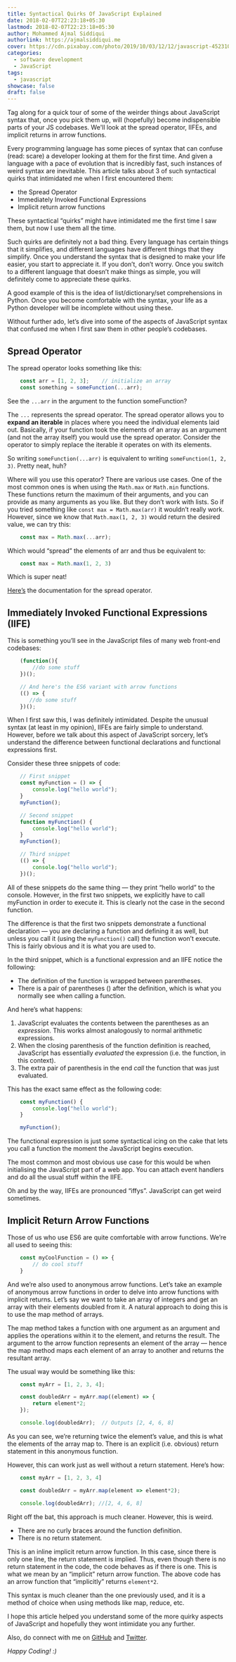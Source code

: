 ```yaml
---
title: Syntactical Quirks Of JavaScript Explained
date: 2018-02-07T22:23:18+05:30
lastmod: 2018-02-07T22:23:18+05:30
author: Mohammed Ajmal Siddiqui
authorlink: https://ajmalsiddiqui.me
cover: https://cdn.pixabay.com/photo/2019/10/03/12/12/javascript-4523100_960_720.jpg
categories:
  - software development
  - JavaScript
tags:
  - javascript
showcase: false
draft: false
---
```


Tag along for a quick tour of some of the weirder things about JavaScript syntax that, once you pick them up, will (hopefully) become indispensible parts of your JS codebases. We'll look at the spread operator, IIFEs, and implicit returns in arrow functions.

<!--more-->

Every programming language has some pieces of syntax that can confuse (read: scare) a developer looking at them for the first time. And given a language with a pace of evolution that is incredibly fast, such instances of weird syntax are inevitable. This article talks about 3 of such syntactical quirks that intimidated me when I first encountered them:

* the Spread Operator
* Immediately Invoked Functional Expressions
* Implicit return arrow functions

These syntactical “quirks” might have intimidated me the first time I saw them, but now I use them all the time.

Such quirks are definitely not a bad thing. Every language has certain things that it simplifies, and different languages have different things that they simplify. Once you understand the syntax that is designed to make your life easier, you start to appreciate it. If you don’t, don’t worry. Once you switch to a different language that doesn’t make things as simple, you will definitely come to appreciate these quirks.

A good example of this is the idea of list/dictionary/set comprehensions in Python. Once you become comfortable with the syntax, your life as a Python developer will be incomplete without using these.

Without further ado, let’s dive into some of the aspects of JavaScript syntax that confused me when I first saw them in other people’s codebases.

## Spread Operator

The spread operator looks something like this:

```javascript
    const arr = [1, 2, 3];    // initialize an array
    const something = someFunction(...arr);
```

See the `...arr` in the argument to the function someFunction?

The `...` represents the spread operator. The spread operator allows you to **expand an iterable** in places where you need the individual elements laid out. Basically, if your function took the elements of an array as an argument (and not the array itself) you would use the spread operator. Consider the operator to simply replace the iterable it operates on with its elements.

So writing `someFunction(...arr)` is equivalent to writing `someFunction(1, 2, 3)`. Pretty neat, huh?

Where will you use this operator? There are various use cases. One of the most common ones is when using the `Math.max` or `Math.min` functions. These functions return the maximum of their arguments, and you can provide as many arguments as you like. But they don’t work with lists. So if you tried something like `const max = Math.max(arr)` it wouldn’t really work. However, since we know that `Math.max(1, 2, 3)` would return the desired value, we can try this:

```javascript
    const max = Math.max(...arr);
```

Which would “spread” the elements of arr and thus be equivalent to:

```javascript
    const max = Math.max(1, 2, 3)
```

Which is super neat!

[Here’s](https://developer.mozilla.org/en-US/docs/Web/JavaScript/Reference/Operators/Spread_operator) the documentation for the spread operator.

## **Immediately Invoked Functional Expressions (IIFE)**

This is something you’ll see in the JavaScript files of many web front-end codebases:

```javascript
    (function(){
        //do some stuff
    })();

    // And here's the ES6 variant with arrow functions
    (() => {
       //do some stuff
    })();
```

When I first saw this, I was definitely intimidated. Despite the unusual syntax (at least in my opinion), IIFEs are fairly simple to understand. However, before we talk about this aspect of JavaScript sorcery, let’s understand the difference between functional declarations and functional expressions first.

Consider these three snippets of code:

```javascript
    // First snippet
    const myFunction = () => {
        console.log("hello world");
    }
    myFunction();

    // Second snippet
    function myFunction() {
        console.log("hello world");
    }
    myFunction();

    // Third snippet
    (() => {
        console.log("hello world");
    })();
```

All of these snippets do the same thing — they print “hello world” to the console. However, in the first two snippets, we explicitly have to call myFunction in order to execute it. This is clearly not the case in the second function.

The difference is that the first two snippets demonstrate a functional declaration — you are declaring a function and defining it as well, but unless you call it (using the `myFunction()` call) the function won’t execute. This is fairly obvious and it is what you are used to.

In the third snippet, which is a functional expression and an IIFE notice the following:

* The definition of the function is wrapped between parentheses.
* There is a pair of parentheses () after the definition, which is what you normally see when calling a function.

And here’s what happens:

1. JavaScript evaluates the contents between the parentheses as an *expression*. This works almost analogously to normal arithmetic expressions.
2. When the closing parenthesis of the function definition is reached, JavaScript has essentially *evaluated* the expression (i.e. the function, in this context).
3. The extra pair of parenthesis in the end *call* the function that was just evaluated.

This has the exact same effect as the following code:

```javascript
    const myFunction() {
        console.log("hello world");
    }

    myFunction();
```

The functional expression is just some syntactical icing on the cake that lets you call a function the moment the JavaScript begins execution.

The most common and most obvious use case for this would be when initialising the JavaScript part of a web app. You can attach event handlers and do all the usual stuff within the IIFE.

Oh and by the way, IIFEs are pronounced “iffys”. JavaScript can get weird sometimes.

## Implicit Return Arrow Functions

Those of us who use ES6 are quite comfortable with arrow functions. We’re all used to seeing this:

```javascript
    const myCoolFunction = () => {
        // do cool stuff
    }
```

And we’re also used to anonymous arrow functions. Let’s take an example of anonymous arrow functions in order to delve into arrow functions with implicit returns. Let’s say we want to take an array of integers and get an array with their elements doubled from it. A natural approach to doing this is to use the map method of arrays.

The map method takes a function with one argument as an argument and applies the operations within it to the element, and returns the result. The argument to the arrow function represents an element of the array — hence the map method maps each element of an array to another and returns the resultant array.

The usual way would be something like this:

```javascript
    const myArr = [1, 2, 3, 4];

    const doubledArr = myArr.map((element) => {
        return element*2;
    });

    console.log(doubledArr);  // Outputs [2, 4, 6, 8]
```

As you can see, we’re returning twice the element’s value, and this is what the elements of the array map to. There is an explicit (i.e. obvious) return statement in this anonymous function.

However, this can work just as well without a return statement. Here’s how:

```javascript
    const myArr = [1, 2, 3, 4]

    const doubledArr = myArr.map(element => element*2);

    console.log(doubledArr); //[2, 4, 6, 8]
```

Right off the bat, this approach is much cleaner. However, this is weird.

* There are no curly braces around the function definition.
* There is no return statement.

This is an inline implicit return arrow function. In this case, since there is only one line, the return statement is implied. Thus, even though there is no return statement in the code, the code behaves as if there is one. This is what we mean by an “implicit” return arrow function. The above code has an arrow function that “implicitly” returns `element*2`.

This syntax is much cleaner than the one previously used, and it is a method of choice when using methods like map, reduce, etc.

I hope this article helped you understand some of the more quirky aspects of JavaScript and hopefully they wont intimidate you any further.

Also, do connect with me on [GitHub](https://github.com/ajmalsiddiqui/) and [Twitter](https://twitter.com/_ajmalsiddiqui).

*Happy Coding! :)*
